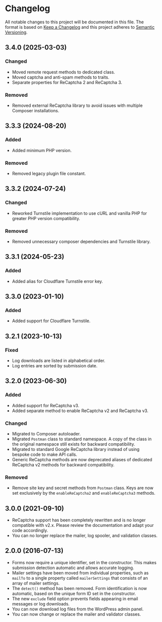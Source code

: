 # Changelog

All notable changes to this project will be documented in this file. The format is based on [Keep a Changelog](https://keepachangelog.com/en/1.1.0/)
and this project adheres to [Semantic Versioning](https://semver.org/spec/v2.0.0.html).

## 3.4.0 (2025-03-03)

### Changed

*   Moved remote request methods to dedicated class.
*   Moved captcha and anti-spam methods to traits.
*   Separate properties for ReCaptcha 2 and ReCaptcha 3.

### Removed

*   Removed external ReCaptcha library to avoid issues with multiple Composer installations.

## 3.3.3 (2024-08-20)

### Added

*   Added minimum PHP version.

### Removed

*   Removed legacy plugin file constant.

## 3.3.2 (2024-07-24)

### Changed

*   Reworked Turnstile implementation to use cURL and vanilla PHP for greater PHP version compatibility.

### Removed

*   Removed unnecessary composer dependencies and Turnstile library.

## 3.3.1 (2024-05-23)

### Added

*   Added alias for Cloudflare Turnstile error key.

## 3.3.0 (2023-01-10)

### Added

*   Added support for Cloudflare Turnstile.

## 3.2.1 (2023-10-13)

### Fixed

*   Log downloads are listed in alphabetical order.
*   Log entries are sorted by submission date.

## 3.2.0 (2023-06-30)

### Added

*   Added support for ReCaptcha v3.
*   Added separate method to enable ReCaptcha v2 and ReCaptcha v3.

### Changed

*   Migrated to Composer autoloader.
*   Migrated `Postman` class to standard namespace. A copy of the class in the original namespace still exists for backward compatibility.
*   Migrated to standard Google ReCaptcha library instead of using bespoke code to make API calls.
*   Generic ReCaptcha methods are now deprecated aliases of dedicated ReCaptcha v2 methods for backward compatibility.

### Removed

*   Remove site key and secret methods from `Postman` class. Keys are now set exclusively by the `enableReCaptcha2` and `enableReCaptcha3` methods.

## 3.0.0 (2021-09-10)

*   ReCaptcha support has been completely rewritten and is no longer compatible with v2.x. Please review the documentation and adapt your code accordingly.
*   You can no longer replace the mailer, log spooler, and validation classes.

## 2.0.0 (2016-07-13)

*   Forms now require a unique identifier, set in the constructor. This makes submission detection automatic and allows accurate logging.
*   Mailer settings have been moved from individual properties, such as `mailTo` to a single property called `mailerSettings` that consists of an array of mailer settings.
*   The `detect()` method has been removed. Form identification is now automatic, based on the unique form ID set in the constructor.
*   The new `exclude` field option prevents fields appearing in email messages or log downloads.
*   You can now download log files from the WordPress admin panel.
*   You can now change or replace the mailer and validator classes.
